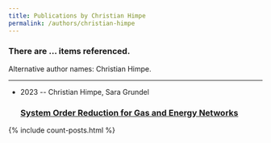 ```yaml
---
title: Publications by Christian Himpe
permalink: /authors/christian-himpe
---
```


<h3 id="number-posts">There are ... items referenced.</h3>
<p id='info-authors'>Alternative author names: Christian Himpe.</p>
<hr />
<ul class="post-list">
<li><span class='post-meta'>2023 -- Christian Himpe, Sara Grundel</span><h3><a class='post-link' href="{{ site.baseurl }}/system-order-reduction-for-gas-and-energy-networks">System Order Reduction for Gas and Energy Networks</a></h3></li>

</ul>
{% include count-posts.html %}
